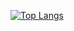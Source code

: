 [![Top Langs](https://github-readme-stats.vercel.app/api/top-langs/?username=Zyssalone&theme=dark)](https://github.com/anuraghazra/github-readme-stats)
